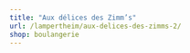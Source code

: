 ```yaml
---
title: "Aux délices des Zimm’s"
url: /lampertheim/aux-delices-des-zimms-2/
shop: boulangerie
---
```

